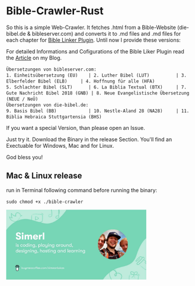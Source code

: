 # Bible-Crawler-Rust

So this is a simple Web-Crawler.
It fetches .html from a Bible-Website (die-bibel.de & bibleserver.com) and converts it to .md files and .md files for each chapter for [Bible Linker Plugin](https://github.com/kuchejak/obsidian-bible-linker-plugin).
Until now I provide these versions:

For detailed Informations and Cofigurations of the Bible Liker Plugin read the [Article](https://simeon.staneks.de/en/posts/bible-crawler-obsidian-and-bible-linker/) on my Blog.

```
Übersetzungen von bibleserver.com:
1. Einheitsübersetzung (EU)    | 2. Luther Bibel (LUT)          | 3. Elberfelder Bibel (ELB)     | 4. Hoffnung für alle (HFA)    
5. Schlachter Bibel (SLT)      | 6. La Biblia Textual (BTX)     | 7. Gute Nachricht Bibel 2018 (GNB) | 8. Neue Evangelistische Übersetzung (NEUE / NeÜ)
Übersetzungen von die-bibel.de:
9. Basis Bibel (BB)            | 10. Nestle-Aland 28 (NA28)     | 11. Biblia Hebraica Stuttgartensia (BHS)
```

If you want a special Version, than please open an Issue.

Just try it.
Download the Binary in the release Section. You'll find an Exectuable for Windows, Mac and for Linux.

God bless you!

## Mac & Linux release
run in Terminal following command before running the binary:
```
sudo chmod +x ./bible-crawler
```

<a href="https://www.buymeacoffee.com/simeonlukas" target="_blank" ><img src="https://github.com/SimeonLukas/obsidian-kindle-export/raw/main/files/coffee.jpg" width="75%"></a>

